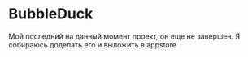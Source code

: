 # BubbleDuck
Мой последний на данный момент проект, он еще не завершен. Я собираюсь доделать его и выложить в appstore 
